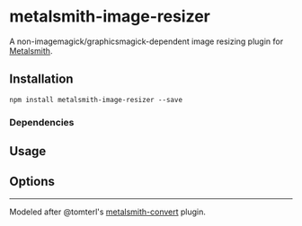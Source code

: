 # metalsmith-image-resizer
A non-imagemagick/graphicsmagick-dependent image resizing plugin for [Metalsmith](http://www.metalsmith.io/).

## Installation

```
npm install metalsmith-image-resizer --save
```

### Dependencies
## Usage
## Options

--------------------------------------------------------------------------------

Modeled after @tomterl's [metalsmith-convert](https://github.com/tomterl/metalsmith-convert) plugin.
